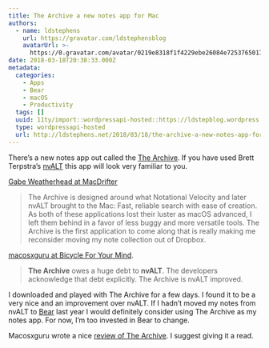 ```yaml
---
title: The Archive a new notes app for Mac
authors:
  - name: ldstephens
    url: https://gravatar.com/ldstephensblog
    avatarUrl: >-
      https://0.gravatar.com/avatar/0219e8318f1f4229ebe26084e7253765017f43ca0c631be37dc6d0b8ad6e40a4?s=96&d=identicon&r=G
date: 2018-03-18T20:38:33.000Z
metadata:
  categories:
    - Apps
    - Bear
    - macOS
    - Productivity
  tags: []
  uuid: 11ty/import::wordpressapi-hosted::https://ldstepblog.wordpress.com/?p=1401
  type: wordpressapi-hosted
  url: http://ldstephens.net/2018/03/18/the-archive-a-new-notes-app-for-mac/
---
```


There’s a new notes app out called the [The Archive](https://zettelkasten.de/the-archive/). If you have used Brett Terpstra’s [nvALT](http://brettterpstra.com/projects/nvalt/) this app will look very familiar to you.

[Gabe Weatherhead at MacDrifter](http://www.macdrifter.com/2018/03/the-archive-for-mac.html)

> The Archive is designed around what Notational Velocity and later nvALT brought to the Mac: Fast, reliable search with ease of creation. As both of these applications lost their luster as macOS advanced, I left them behind in a favor of less buggy and more versatile tools. The Archive is the first application to come along that is really making me reconsider moving my note collection out of Dropbox.

[macosxguru at Bicycle For Your Mind](http://bicycleforyourmind.com/the_archive_review).

> **The Archive** owes a huge debt to **nvALT**. The developers acknowledge that debt explicitly. The Archive is nvALT improved.

I downloaded and played with The Archive for a few days. I found it to be a very nice and an improvement over nvALT. If I hadn’t moved my notes from nvALT to [Bear](https://geo.itunes.apple.com/us/app/bear-beautiful-writing-app/id1091189122?mt=12&at=1000lude) last year I would definitely consider using The Archive as my notes app. For now, I’m too invested in Bear to change.

Macosxguru wrote a nice [review of The Archive](http://bicycleforyourmind.com/the_archive_review). I suggest giving it a read.
